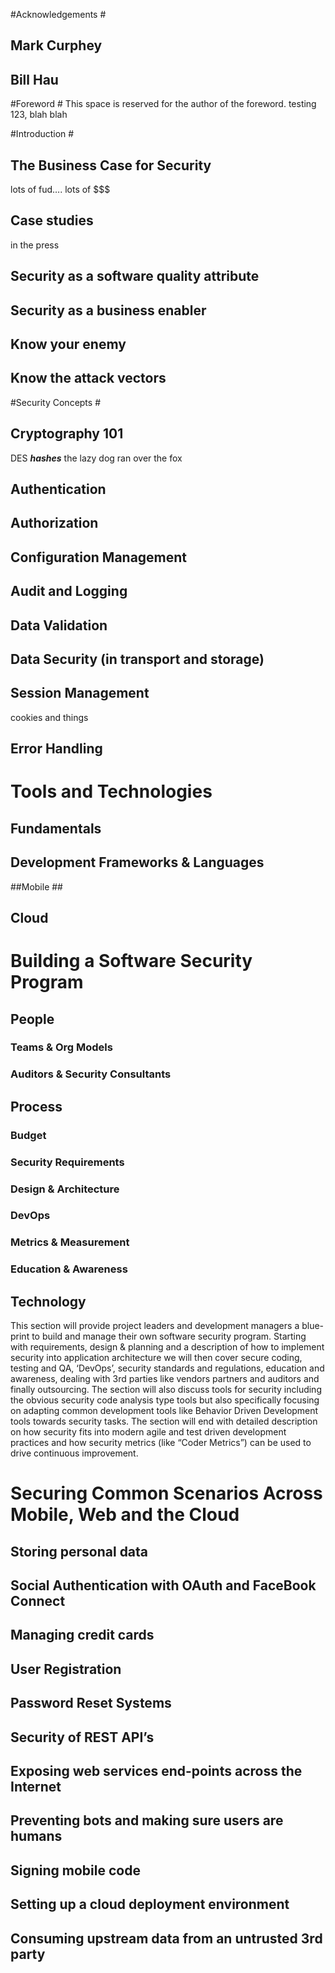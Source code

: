 #Acknowledgements #
## Mark Curphey ##
## Bill Hau ##

#Foreword #
This space is reserved for the author of the foreword. 
testing 123, blah blah 

#Introduction #
## The Business Case for Security ##
lots of fud…. lots of $$$ 
## Case studies ##
in the press
## Security as a software quality attribute
## Security as a business enabler
## Know your enemy
## Know the attack vectors

#Security Concepts #
## Cryptography 101 ##
DES
***hashes***
the lazy dog ran over the fox
## Authentication
## Authorization
## Configuration Management
## Audit and Logging
## Data Validation
## Data Security (in transport and storage)
## Session Management ##
cookies
and things
## Error Handling

# Tools and Technologies #
## Fundamentals ##
## Development Frameworks & Languages ##
##Mobile ##
## Cloud ##


# Building a Software Security Program #
## People ##
### Teams & Org Models ###
### Auditors & Security Consultants ###
## Process ##
### Budget ###
### Security Requirements ###
### Design & Architecture ###
### DevOps ###
### Metrics & Measurement ###
### Education & Awareness ###
## Technology ##

This section will provide project leaders and development managers a blue-print to build and manage their own software security program. Starting with requirements, design & planning and a description of how to implement security into application architecture we will then cover secure coding, testing and QA, ‘DevOps’, security standards and regulations, education and awareness, dealing with 3rd parties like vendors partners and auditors and finally outsourcing. The section will also discuss tools for security including the obvious security code analysis type tools but also specifically focusing on adapting common development tools like Behavior Driven Development tools towards security tasks. The section will end with detailed description on how security fits into modern agile and test driven development practices and how security metrics (like “Coder Metrics”) can be used to drive continuous improvement.



# Securing Common Scenarios Across Mobile, Web and the Cloud #
## Storing personal data ##
## Social Authentication with OAuth and FaceBook Connect
## Managing credit cards ##
## User Registration ##
## Password Reset Systems ##
## Security of REST API’s ##
## Exposing web services end-points across the Internet ##
## Preventing bots and making sure users are humans ##
## Signing mobile code ##
## Setting up a cloud deployment environment ##
## Consuming upstream data from an untrusted 3rd party ##


